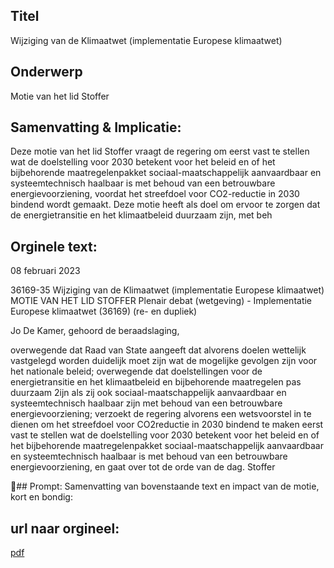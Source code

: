 ## Titel
Wijziging van de Klimaatwet (implementatie Europese klimaatwet)
## Onderwerp
Motie van het lid Stoffer
## Samenvatting & Implicatie:

Deze motie van het lid Stoffer vraagt de regering om eerst vast te stellen wat de doelstelling voor 2030 betekent voor het beleid en of het bijbehorende maatregelenpakket sociaal-maatschappelijk aanvaardbaar en systeemtechnisch haalbaar is met behoud van een betrouwbare energievoorziening, voordat het streefdoel voor CO2-reductie in 2030 bindend wordt gemaakt. Deze motie heeft als doel om ervoor te zorgen dat de energietransitie en het klimaatbeleid duurzaam zijn, met beh
## Orginele text:


08 februari 2023

36169-35
Wijziging van de Klimaatwet (implementatie Europese klimaatwet)
MOTIE VAN HET LID STOFFER
Plenair debat (wetgeving) - Implementatie Europese klimaatwet (36169) (re- en dupliek)

Jo
De Kamer,
gehoord de beraadslaging,

overwegende dat Raad van State aangeeft dat alvorens doelen wettelijk vastgelegd worden
duidelijk moet zijn wat de mogelijke gevolgen zijn voor het nationale beleid;
overwegende dat doelstellingen voor de energietransitie en het klimaatbeleid en
bijbehorende maatregelen pas duurzaam 2ijn als zij ook sociaal-maatschappelijk
aanvaardbaar en systeemtechnisch haalbaar zijn met behoud van een betrouwbare
energievoorziening;
verzoekt de regering alvorens een wetsvoorstel in te dienen om het streefdoel voor CO2reductie in 2030 bindend te maken eerst vast te stellen wat de doelstelling voor 2030
betekent voor het beleid en of het bijbehorende maatregelenpakket sociaal-maatschappelijk
aanvaardbaar en systeemtechnisch haalbaar is met behoud van een betrouwbare
energievoorziening,
en gaat over tot de orde van de dag.
Stoffer

## Prompt:
Samenvatting van bovenstaande text en impact van de motie, kort en bondig:

## url naar orgineel:
[pdf](https://gegevensmagazijn.tweedekamer.nl/OData/v4/2.0/Document(ca21b75f-886d-4b4e-be81-2d4926537101)/resource)
